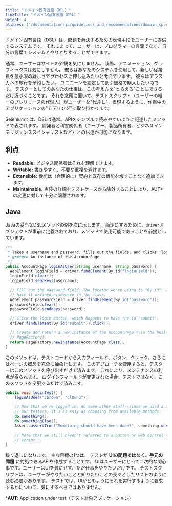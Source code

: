 ```yaml
---
title: "ドメイン固有言語（DSL）"
linkTitle: "ドメイン固有言語（DSL）"
weight: 4
aliases: ["/documentation/ja/guidelines_and_recommendations/domain_specific_language/"]  
---
```


ドメイン固有言語（DSL）は、問題を解決するための表現手段をユーザーに提供するシステムです。
それによって、ユーザーは、プログラマーの言葉でなく、自分の言葉でシステムとやりとりすることができます。

通常、ユーザーはサイトの外観を気にしません。
装飾、アニメーション、グラフィックスは気にしません。
彼らはあなたのシステムを使用して、新しい従業員を最小限の難しさでプロセスに押し込みたいと考えています。
彼らはアラスカへの旅行を予約したい。
ユニコーンを設定して割引価格で購入したいのです。
テスターとしてのあなたの仕事は、この考え方を"とらえる"ことにできるだけ近づくことです。
それを念頭に置いて、テストスクリプト（ユーザーの唯一のプレリリースの代理人）がユーザーを"代弁し"、表現するように、作業中のアプリケーションの"モデリング"に取り掛かります。

Seleniumでは、DSLは通常、APIをシンプルで読みやすいように記述したメソッドで表されます。
開発者と利害関係者（ユーザー、製品所有者、ビジネスインテリジェンススペシャリストなど）との伝達が可能になります。

## 利点

* **Readable:** ビジネス関係者はそれを理解できます。
* **Writable:** 書きやすく、不要な重複を避けます。
* **Extensible:** 機能は（合理的に）契約と既存の機能を壊すことなく追加できます。
* **Maintainable:** 実装の詳細をテストケースから除外することにより、AUT* の変更に対して十分に隔離されます。

## Java

Javaの妥当なDSLメソッドの例を次に示します。
簡潔にするために、`driver`オブジェクトが事前に定義されており、メソッドで使用可能であることを前提としています。

```java
/**
 * Takes a username and password, fills out the fields, and clicks "login".
 * @return An instance of the AccountPage
 */
public AccountPage loginAsUser(String username, String password) {
  WebElement loginField = driver.findElement(By.id("loginField"));
  loginField.clear();
  loginField.sendKeys(username);

  // Fill out the password field. The locator we're using is "By.id", and we should
  // have it defined elsewhere in the class.
  WebElement passwordField = driver.findElement(By.id("password"));
  passwordField.clear();
  passwordField.sendKeys(password);

  // Click the login button, which happens to have the id "submit".
  driver.findElement(By.id("submit")).click();

  // Create and return a new instance of the AccountPage (via the built-in Selenium
  // PageFactory).
  return PageFactory.newInstance(AccountPage.class);
}
```

このメソッドは、テストコードから入力フィールド、ボタン、クリック、さらにはページの概念を完全に抽象化します。
このアプローチを使用すると、テスターはこのメソッドを呼び出すだけで済みます。
これにより、メンテナンスの利点が得られます。
ログインフィールドが変更された場合、テストではなく、このメソッドを変更するだけで済みます。

```java
public void loginTest() {
    loginAsUser("cbrown", "cl0wn3");

    // Now that we're logged in, do some other stuff--since we used a DSL to support
    // our testers, it's as easy as choosing from available methods.
    do.something();
    do.somethingElse();
    Assert.assertTrue("Something should have been done!", something.wasDone());

    // Note that we still haven't referred to a button or web control anywhere in this
    // script...
}
```

繰り返しになります。
主な目標の1つは、 テストが **UIの問題ではなく、手元の問題** に対処できるAPIを作成することです。
UIはユーザーにとって二次的な関心事です。ユーザーはUIを気にせず、ただ仕事をやりたいだけです。
テストスクリプトは、ユーザーがやりたいことと知りたいことの長々としたリストのように読む必要があります。
テストでは、UIがどのようにそれを実行するように要求するかについて、気にするべきではありません。

***AUT**: Application under test（テスト対象アプリケーション）

